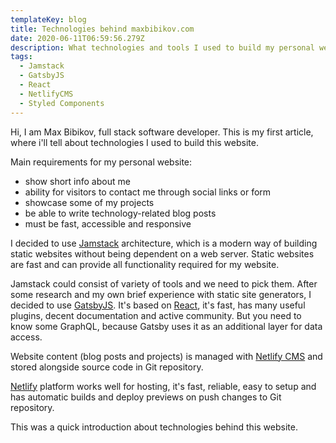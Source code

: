 ```yaml
---
templateKey: blog
title: Technologies behind maxbibikov.com
date: 2020-06-11T06:59:56.279Z
description: What technologies and tools I used to build my personal website
tags:
  - Jamstack
  - GatsbyJS
  - React
  - NetlifyCMS
  - Styled Components
---
```

Hi, I am Max Bibikov, full stack software developer. This is my first article, where i'll tell about technologies I used to build this website.

Main requirements for my personal website:  

* show short info about me
* ability for visitors to contact me through social links or form
* showcase some of my projects 
* be able to write technology-related blog posts
* must be fast, accessible and responsive

I decided to use [Jamstack](https://jamstack.org/) architecture, which is a modern way of building static websites without being dependent on a web server. Static websites are fast and can provide all functionality required for my website.

Jamstack could consist of variety of tools and we need to pick them. After some research and my own brief experience with static site generators,  I decided to use [GatsbyJS](https://www.gatsbyjs.org/). It's based on [React](https://reactjs.org/), it's fast, has many useful plugins, decent documentation and active community. But you need to know some GraphQL, because Gatsby uses it as an additional layer for data access. 

Website content (blog posts and projects) is managed with [Netlify CMS](https://www.netlifycms.org/) and stored alongside source code in Git repository.

[Netlify](https://www.netlify.com/) platform works well for hosting, it's fast, reliable, easy to setup and has automatic builds and deploy  previews on push changes to Git repository.

This was a quick introduction about technologies behind this website.